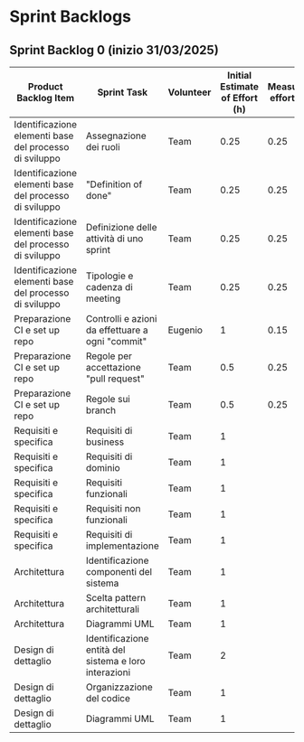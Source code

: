 # Sprint Backlogs
## Sprint Backlog 0 (inizio 31/03/2025)
| **Product Backlog Item**                               | **Sprint Task**                                       | **Volunteer** | **Initial Estimate of Effort (h)** | **Measured effort (h)** | **Remaining effort for the next sprint (h)** |
|--------------------------------------------------------|-------------------------------------------------------|---------------|------------------------------------|-------------------------|----------------------------------------------|
| Identificazione elementi base del processo di sviluppo | Assegnazione dei ruoli                                | Team          | 0.25                               | 0.25                        |                                              |
| Identificazione elementi base del processo di sviluppo | "Definition of done"                                  | Team          | 0.25                               | 0.25                        |                                              |
| Identificazione elementi base del processo di sviluppo | Definizione delle attività di uno sprint              | Team          | 0.25                               | 0.25                        |                                              |
| Identificazione elementi base del processo di sviluppo | Tipologie e cadenza di meeting                        | Team          | 0.25                               | 0.25                        |                                              |
| Preparazione CI e set up repo                          | Controlli e azioni da effettuare a ogni "commit"      | Eugenio       | 1                                  | 0.15                    |                                              |
| Preparazione CI e set up repo                          | Regole per accettazione "pull request"                | Team          | 0.5                                | 0.25                        |                                              |
| Preparazione CI e set up repo                          | Regole sui branch                                     | Team          | 0.5                                | 0.25                        |                                              |
| Requisiti e specifica                                  | Requisiti di business                                 | Team          | 1                                  |                         |                                              |
| Requisiti e specifica                                  | Requisiti di dominio                                  | Team          | 1                                  |                         |                                              |
| Requisiti e specifica                                  | Requisiti funzionali                                  | Team          | 1                                  |                         |                                              |
| Requisiti e specifica                                  | Requisiti non funzionali                              | Team          | 1                                  |                         |                                              |
| Requisiti e specifica                                  | Requisiti di implementazione                          | Team          | 1                                  |                         |                                              |
| Architettura                                           | Identificazione componenti del sistema                | Team          | 1                                  |                         |                                              |
| Architettura                                           | Scelta pattern architetturali                         | Team          | 1                                  |                         |                                              |
| Architettura                                           | Diagrammi UML                                         | Team          | 1                                  |                         |                                              |
| Design di dettaglio                                    | Identificazione entità del sistema e loro interazioni | Team          | 2                                  |                         |                                              |
| Design di dettaglio                                    | Organizzazione del codice                             | Team          | 1                                  |                         |                                              |
| Design di dettaglio                                    | Diagrammi UML                                         | Team          | 1                                  |                         |                                              |